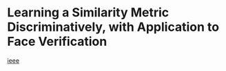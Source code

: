 # Learning a Similarity Metric Discriminatively, with Application to Face Verification

[ieee](http://ieeexplore.ieee.org/stamp/stamp.jsp?tp=&arnumber=1467314)
